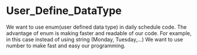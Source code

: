 # User_Define_DataType
We want to use enum(user defined data type) in daily schedule code. The advantage of enum is making faster and readable of our code. 
For example, in this case instead of using string (Monday, Tuesday,...) We want to use number to make fast and easy our programming. 
